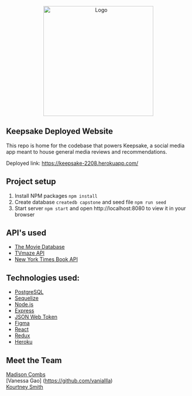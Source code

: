 <div align="center">
  <img alt="Logo" src="https://keepsake-2208.herokuapp.com/images/logo.png" width="300" />
</div>

## Keepsake Deployed Website

This repo is home for the codebase that powers Keepsake, a social media app meant to house general media reviews and recommendations. 

Deployed link: https://keepsake-2208.herokuapp.com/

## Project setup

1. Install NPM packages `npm install`
2. Create database `createdb capstone` and seed file `npm run seed`
3. Start server `npm start` and open http://localhost:8080 to view it in your browser

## API's used
- [The Movie Database](https://www.themoviedb.org/)
- [TVmaze API](https://www.tvmaze.com/api)
- [New York Times Book API](https://developer.nytimes.com/docs/books-product/1/overview)

## Technologies used:

- [PostgreSQL](https://www.postgresql.org)
- [Sequelize](https://sequelize.org)
- [Node.js](https://nodejs.org/en/)
- [Express](https://expressjs.com)
- [JSON Web Token](https://jwt.io)
- [Figma](https://www.figma.com/)
- [React](https://reactjs.org)
- [Redux](https://redux.js.org)
- [Heroku](https://www.heroku.com/)

## Meet the Team

[Madison Combs](https://github.com/mcombs289) <br />
[Vanessa Gao] (https://github.com/vaniallla)<br />
[Kourtney Smith](https://github.com/klsmith5370)
